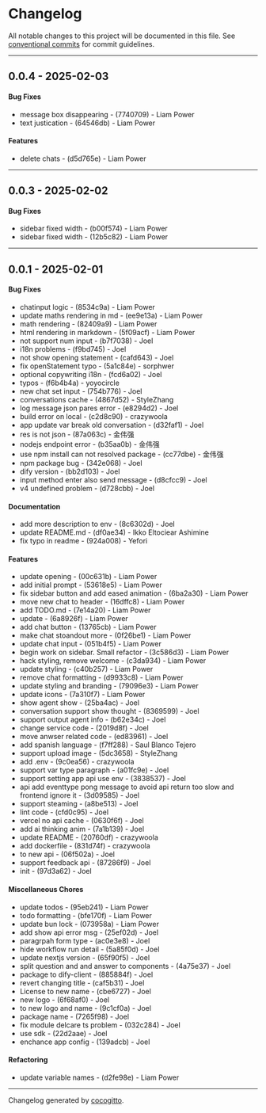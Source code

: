 # Changelog
All notable changes to this project will be documented in this file. See [conventional commits](https://www.conventionalcommits.org/) for commit guidelines.

- - -
## 0.0.4 - 2025-02-03
#### Bug Fixes
- message box disappearing - (7740709) - Liam Power
- text justication - (64546db) - Liam Power
#### Features
- delete chats - (d5d765e) - Liam Power

- - -

## 0.0.3 - 2025-02-02
#### Bug Fixes
- sidebar fixed width - (b00f574) - Liam Power
- sidebar fixed width - (12b5c82) - Liam Power

- - -

## 0.0.1 - 2025-02-01
#### Bug Fixes
- chatinput logic - (8534c9a) - Liam Power
- update maths rendering in md - (ee9e13a) - Liam Power
- math rendering - (82409a9) - Liam Power
- html rendering in markdown - (5f09acf) - Liam Power
- not support num input - (b7f7038) - Joel
- i18n problems - (f9bd745) - Joel
- not show opening statement - (cafd643) - Joel
- fix openStatement typo - (5a1c84e) - sorphwer
- optional copywriting i18n - (fcd6a02) - Joel
- typos - (f6b4b4a) - yoyocircle
- new chat set input - (754b776) - Joel
- conversations cache - (4867d52) - StyleZhang
- log message json pares error - (e8294d2) - Joel
- build error on local - (c2d8c90) - crazywoola
- app update var break old conversation - (d32faf1) - Joel
- res is not json - (87a063c) - 金伟强
- nodejs endpoint error - (b35aa0b) - 金伟强
- use npm install can not resolved package - (cc77dbe) - 金伟强
- npm package bug - (342e068) - Joel
- dify version - (bb2d103) - Joel
- input method enter also send message - (d8cfcc9) - Joel
- v4 undefined problem - (d728cbb) - Joel
#### Documentation
- add more description to env - (8c6302d) - Joel
- update README.md - (df0ae34) - Ikko Eltociear Ashimine
- fix typo in readme - (924a008) - Yefori
#### Features
- update opening - (00c631b) - Liam Power
- add initial prompt - (53618e5) - Liam Power
- fix sidebar button and add eased animation - (6ba2a30) - Liam Power
- move new chat to header - (16dffc8) - Liam Power
- add TODO.md - (7e14a20) - Liam Power
- update - (6a8926f) - Liam Power
- add chat button - (13765cb) - Liam Power
- make chat stoandout more - (0f26be1) - Liam Power
- update chat input - (051b4f5) - Liam Power
- begin work on sidebar. Small refactor - (3c586d3) - Liam Power
- hack styling, remove welcome - (c3da934) - Liam Power
- update styling - (c40b257) - Liam Power
- remove chat formatting - (d9933c8) - Liam Power
- update styling and branding - (79096e3) - Liam Power
- update icons - (7a310f7) - Liam Power
- show agent show - (25ba4ac) - Joel
- conversation support show thought - (8369599) - Joel
- support output agent info - (b62e34c) - Joel
- change service code - (2019d8f) - Joel
- move anwser related code - (ed83961) - Joel
- add spanish language - (f7ff288) - Saul Blanco Tejero
- support upload image - (5dc3658) - StyleZhang
- add .env - (9c0ea56) - crazywoola
- support var type paragraph - (a01fc9e) - Joel
- support setting app api use env - (3838537) - Joel
- api add eventtype pong message to avoid api return too slow and frontend ignore it - (3d09585) - Joel
- support steaming - (a8be513) - Joel
- lint code - (cfd0c95) - Joel
- vercel no api cache - (0630f6f) - Joel
- add ai thinking anim - (7a1b139) - Joel
- update README - (20760df) - crazywoola
- add dockerfile - (831d74f) - crazywoola
- to new api - (06f502a) - Joel
- support feedback api - (87286f9) - Joel
- init - (97d3a62) - Joel
#### Miscellaneous Chores
- update todos - (95eb241) - Liam Power
- todo formatting - (bfe170f) - Liam Power
- update bun lock - (073958a) - Liam Power
- add show api error msg - (25ef02d) - Joel
- paragrpah form type - (ac0e3e8) - Joel
- hide workflow run detail - (5a85f0d) - Joel
- update nextjs version - (65f90f5) - Joel
- split question and and answer to components - (4a75e37) - Joel
- package to dify-client - (885884f) - Joel
- revert changing title - (caf5b31) - Joel
- License to new name - (cbe6727) - Joel
- new logo - (6f68af0) - Joel
- to new logo and name - (9c1cf0a) - Joel
- package name - (7265f98) - Joel
- fix module delcare ts problem - (032c284) - Joel
- use sdk - (22d2aae) - Joel
- enchance app config - (139adcb) - Joel
#### Refactoring
- update variable names - (d2fe98e) - Liam Power

- - -

Changelog generated by [cocogitto](https://github.com/cocogitto/cocogitto).